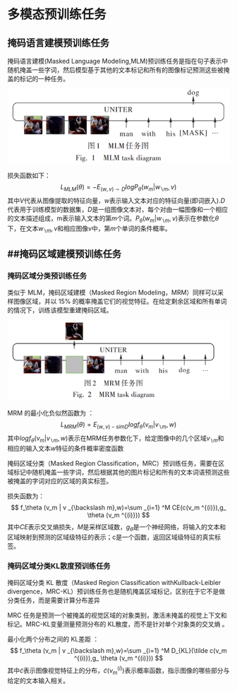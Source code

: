 # 多模态预训练任务

## 掩码语言建模预训练任务

掩码语言建模(Masked Language Modeling,MLM)预训练任务是指在句子表示中随机掩盖一些字词，然后模型基于其他的文本标记和所有的图像标记预测这些被掩盖的标记的一种任务。  

![image-20230928100030531](https://raw.githubusercontent.com/chongzicbo/images/main/picgo/image-20230928100030531.png)

损失函数如下：
$$
L_{MLM}(\theta)=-E_{(w,v) \sim D}log {P_\theta}{(w_m | w_{\backslash m},v)}
$$
其中$V$代表从图像提取的特征向量，$w$表示输入文本对应的特征向量(即词嵌入).$D$代表用于训练模型的数据集，$D$是一组图像文本对，每个对由一幅图像和一个相应的文本描述组成，m表示输入文本的第$m$个词。${P_\theta}{(w_m | w_{\backslash m},v)}$表示在参数化$\theta$下，在文本$w_{\backslash m},v$和相应图像$v$中，第$m$个单词的条件概率。



## ##掩码区域建模预训练任务

### 掩码区域分类预训练任务

类似于 MLM，掩码区域建模（Masked Region Modeling，MRM）同样可以采样图像区域，并以 15% 的概率掩盖它们的视觉特征。在给定剩余区域和所有单词的情况下，训练该模型重建掩码区域。  

![image-20230928101832321](https://raw.githubusercontent.com/chongzicbo/images/main/picgo/image-20230928101832321.png)

MRM 的最小化负似然函数为  ：
$$
L_{MRM}(\theta)=E_{(w,v) -sim D}log f_{\theta}(v_m | v_{\backslash m},w)
$$
其中$log f_{\theta}(v_m | v_{\backslash m},w)$表示在MRM任务参数化下，给定图像中的几个区域$v_ {\backslash m}$和相应的输入文本$w$特征的条件概率密度函数

掩码区域分类（Masked Region Classification，MRC）预训练任务，需要在区域标记中随机掩盖一些字词，然后根据其他的图片标记和所有的文本词语预测这些被掩盖的字词对应的区域的真实标签。

损失函数为：
$$
f_\theta (v_m | v _{\backslash m},w)=\sum _{i=1} ^M CE(c(v_m ^{(i)}),g_ \theta (v_m ^{(i)}))
$$
其中$CE$表示交叉熵损失，$M$是采样区域数，$g_ \theta$是一个神经网络，将输入的文本和区域映射到预测的区域级特征的表示；c是一个函数，返回区域级特征的真实标签。  

### 掩码区域分类KL散度预训练任务　  

掩码区域分类 KL 散度（Masked Region Classification withKullback-Leibler divergence，MRC-KL）预训练任务也是随机掩盖区域标记，区别在于它不是做分类任务，而是需要计算分布差异  

MRC 任务是预测一个被掩盖的视觉区域的对象类别，激活未掩盖的视觉上下文和标记。MRC-KL变量测量预测分布的 KL散度，而不是针对单个对象类的交叉熵  。

最小化两个分布之间的 KL差距  ：
$$
f_\theta (v_m | v _{\backslash m},w)=\sum _{i=1} ^M D_{KL}(\tilde c(v_m ^{(i)}),g_ \theta (v_m ^{(i)}))
$$
其中$\tilde c$表示图像视觉特征上的分布，$\tilde c(v_m ^{(i)})$表示概率函数，指示图像的哪些部分与给定的文本输入相关。  